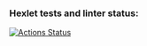 ### Hexlet tests and linter status:
[![Actions Status](https://github.com/NatalliaVarabyova/data-analytics-project-96/workflows/hexlet-check/badge.svg)](https://github.com/NatalliaVarabyova/data-analytics-project-96/actions)
